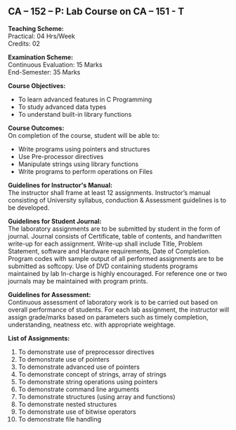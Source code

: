 ## CA – 152 – P: Lab Course on CA – 151 - T 

**Teaching Scheme:**  
Practical: 04 Hrs/Week  
Credits: 02  

**Examination Scheme:**  
Continuous Evaluation: 15 Marks  
End-Semester: 35 Marks  

**Course Objectives:**  
- To learn advanced features in C Programming  
- To study advanced data types  
- To understand built-in library functions  

**Course Outcomes:**  
On completion of the course, student will be able to:  
- Write programs using pointers and structures  
- Use Pre-processor directives  
- Manipulate strings using library functions  
- Write programs to perform operations on Files  

**Guidelines for Instructor's Manual:**  
The instructor shall frame at least 12 assignments. Instructor’s manual consisting of University syllabus, conduction & Assessment guidelines is to be developed.  

**Guidelines for Student Journal:**  
The laboratory assignments are to be submitted by student in the form of journal. Journal consists of Certificate, table of contents, and handwritten write-up for each assignment. Write-up shall include Title, Problem Statement, software and Hardware requirements, Date of Completion. Program codes with sample output of all performed assignments are to be submitted as softcopy. Use of DVD containing students programs maintained by lab In-charge is highly encouraged. For reference one or two journals may be maintained with program prints.  

**Guidelines for Assessment:**  
Continuous assessment of laboratory work is to be carried out based on overall performance of students. For each lab assignment, the instructor will assign grade/marks based on parameters such as timely completion, understanding, neatness etc. with appropriate weightage.  

**List of Assignments:**  
1. To demonstrate use of preprocessor directives  
2. To demonstrate use of pointers  
3. To demonstrate advanced use of pointers  
4. To demonstrate concept of strings, array of strings  
5. To demonstrate string operations using pointers  
6. To demonstrate command line arguments  
7. To demonstrate structures (using array and functions)  
8. To demonstrate nested structures  
9. To demonstrate use of bitwise operators  
10. To demonstrate file handling  
